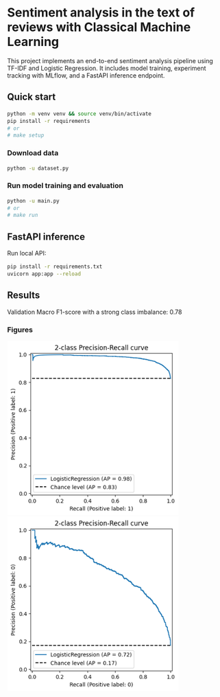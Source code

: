 # Sentiment analysis in the text of reviews with Classical Machine Learning

This project implements an end-to-end sentiment analysis pipeline using TF-IDF and Logistic Regression.
It includes model training, experiment tracking with MLflow, and a FastAPI inference endpoint.

## Quick start
```bash
python -m venv venv && source venv/bin/activate
pip install -r requirements
# or
# make setup
```

### Download data
```bash
python -u dataset.py
```

### Run model training and evaluation
```bash
python -u main.py
# or
# make run
```

## FastAPI inference

Run local API:
```bash
pip install -r requirements.txt
uvicorn app:app --reload
```

## Results
Validation Macro F1-score with a strong class imbalance: 0.78

### Figures
<p float="left">
  <img src="https://github.com/danilkos00/sent-analysis/blob/main/figures/pr-curve_1.png?raw=true" width="400"/>
  <img src="https://github.com/danilkos00/sent-analysis/blob/main/figures/pr-curve_0.png?raw=true" width="400"/>
</p>

